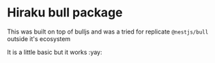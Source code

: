 # Hiraku bull package

This was built on top of bulljs and was a tried for replicate `@nestjs/bull` outside it's ecosystem

It is a little basic but it works :yay: